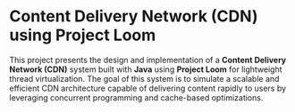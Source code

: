 # Content Delivery Network (CDN) using Project Loom
This project presents the design and implementation of a **Content Delivery Network (CDN)** system built with **Java** using **Project Loom** for lightweight thread virtualization. The goal of this system is to simulate a scalable and efficient CDN architecture capable of delivering content rapidly to users by leveraging concurrent programming and cache-based optimizations.
